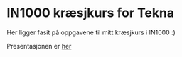 # IN1000 kræsjkurs for Tekna

Her ligger fasit på oppgavene til mitt kræsjkurs i IN1000 :)

Presentasjonen er [her](https://drive.google.com/file/d/1ss-gNZuXmC6GQb_WbCw8ViX9l29Hokh_/view)
